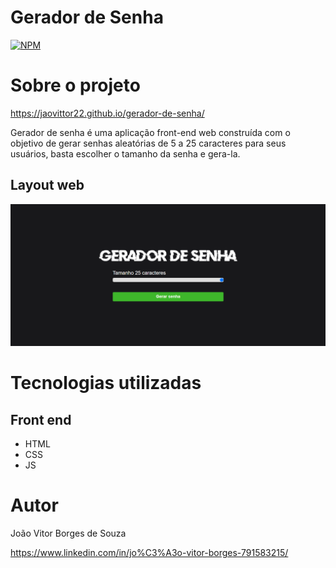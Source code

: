 # Gerador de Senha
[![NPM](https://img.shields.io/npm/l/react)](https://github.com/jaovittor22/gerador-de-senha/blob/main/LICENCE) 

# Sobre o projeto

https://jaovittor22.github.io/gerador-de-senha/

Gerador de senha é uma aplicação front-end web construída com o objetivo de gerar senhas aleatórias de 5 a 25 caracteres para seus usuários, basta escolher o tamanho da senha e gera-la.

## Layout web
![Mobile 1](https://github.com/jaovittor22/gerador-de-senha/blob/main/assets/geradordesenha.png) 

# Tecnologias utilizadas
## Front end
- HTML
- CSS
- JS

# Autor
João Vitor Borges de Souza

https://www.linkedin.com/in/jo%C3%A3o-vitor-borges-791583215/

